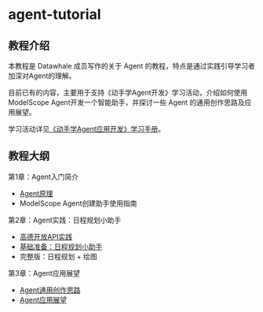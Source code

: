 # agent-tutorial

## 教程介绍
本教程是 Datawhale 成员写作的关于 Agent 的教程，特点是通过实践引导学习者加深对Agent的理解。

目前已有的内容，主要用于支持《动手学Agent开发》学习活动，介绍如何使用ModelScope Agent开发一个智能助手，并探讨一些 Agent 的通用创作思路及应用展望。

学习活动详见[《动手学Agent应用开发》学习手册](https://datawhaler.feishu.cn/docx/DqaydpsFdovWonxDrYxcrBYxnkf)。

## 教程大纲
第1章：Agent入门简介
- [Agent原理](./notebook/第一章：Agent简介/Agent原理.md)
- ModelScope Agent创建助手使用指南

第2章：Agent实践：日程规划小助手
- [高德开放API实践](./notebook/第二章：Agent实践/高德开放API实践.md)
- [基础准备：日程规划小助手](./notebook/第二章：Agent实践/日程规划小助手.md)
- 完整版：日程规划 + 绘图

第3章：Agent应用展望
- [Agent通用创作思路](./notebook/第三章：Agent应用展望/3.1%20Agent通用创作思路.md)
- [Agent应用展望](./notebook/第三章：Agent应用展望/3.2%20Agent应用展望.md)
